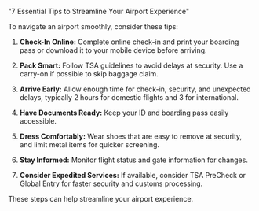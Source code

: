 "7 Essential Tips to Streamline Your Airport Experience"

To navigate an airport smoothly, consider these tips:

1. **Check-In Online:** Complete online check-in and print your boarding pass or download it to your mobile device before arriving.

2. **Pack Smart:** Follow TSA guidelines to avoid delays at security. Use a carry-on if possible to skip baggage claim.

3. **Arrive Early:** Allow enough time for check-in, security, and unexpected delays, typically 2 hours for domestic flights and 3 for international.

4. **Have Documents Ready:** Keep your ID and boarding pass easily accessible.

5. **Dress Comfortably:** Wear shoes that are easy to remove at security, and limit metal items for quicker screening.

6. **Stay Informed:** Monitor flight status and gate information for changes.

7. **Consider Expedited Services:** If available, consider TSA PreCheck or Global Entry for faster security and customs processing. 

These steps can help streamline your airport experience.